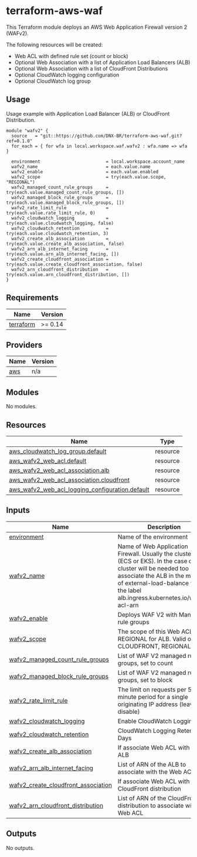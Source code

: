 # terraform-aws-waf

This Terraform module deploys an AWS Web Application Firewall version 2 (WAFv2).

The following resources will be created:
- Web ACL with defined rule set (count or block)
- Optional Web Association with a list of Application Load Balancers (ALB)
- Optional Web Association with a list of CloudFront Distributions
- Optional CloudWatch logging configuration
- Optional CloudWatch log group

## Usage
Usage example with Application Load Balancer (ALB) or CloudFront Distribution.
```hcl
module "wafv2" {
  source   = "git::https://github.com/DNX-BR/terraform-aws-waf.git?ref=0.1.0"
  for_each = { for wfa in local.workspace.waf.wafv2 : wfa.name => wfa }

  environment                         = local.workspace.account_name
  wafv2_name                          = each.value.name
  wafv2_enable                        = each.value.enabled
  wafv2_scope                         = try(each.value.scope, "REGIONAL")
  wafv2_managed_count_rule_groups     = try(each.value.managed_count_rule_groups, [])
  wafv2_managed_block_rule_groups     = try(each.value.managed_block_rule_groups, [])
  wafv2_rate_limit_rule               = try(each.value.rate_limit_rule, 0)
  wafv2_cloudwatch_logging            = try(each.value.cloudwatch_logging, false)
  wafv2_cloudwatch_retention          = try(each.value.cloudwatch_retention, 3)
  wafv2_create_alb_association        = try(each.value.create_alb_association, false)
  wafv2_arn_alb_internet_facing       = try(each.value.arn_alb_internet_facing, [])
  wafv2_create_cloudfront_association = try(each.value.create_cloudfront_association, false)
  wafv2_arn_cloudfront_distribution   = try(each.value.arn_cloudfront_distribution, [])
}
```

## Requirements

| Name | Version |
|------|---------|
| <a name="requirement_terraform"></a> [terraform](#requirement\_terraform) | >= 0.14 |

## Providers

| Name | Version |
|------|---------|
| <a name="provider_aws"></a> [aws](#provider\_aws) | n/a |

## Modules

No modules.

## Resources

| Name | Type |
|------|------|
| [aws_cloudwatch_log_group.default](https://registry.terraform.io/providers/hashicorp/aws/latest/docs/resources/cloudwatch_log_group) | resource |
| [aws_wafv2_web_acl.default](https://registry.terraform.io/providers/hashicorp/aws/latest/docs/resources/wafv2_web_acl) | resource |
| [aws_wafv2_web_acl_association.alb](https://registry.terraform.io/providers/hashicorp/aws/latest/docs/resources/wafv2_web_acl_association) | resource |
| [aws_wafv2_web_acl_association.cloudfront](https://registry.terraform.io/providers/hashicorp/aws/latest/docs/resources/wafv2_web_acl_association) | resource |
| [aws_wafv2_web_acl_logging_configuration.default](https://registry.terraform.io/providers/hashicorp/aws/latest/docs/resources/wafv2_web_acl_logging_configuration) | resource |

## Inputs

| Name | Description | Type | Default | Required |
|------|-------------|------|---------|:--------:|
| <a name="input_environment"></a> [environment](#input\_environment) | Name of the environment | `string` | n/a | yes |
| <a name="input_wafv2_name"></a> [wafv2\_name](#input\_wafv2\_name) | Name of Web Application Firewall. Usually the cluster name (ECS or EKS). In the case of EKS cluster will be needed too associate the ALB in the manifest of external-load-balance with the label alb.ingress.kubernetes.io/wafv2-acl-arn | `string` | n/a | yes |
| <a name="input_wafv2_enable"></a> [wafv2\_enable](#input\_wafv2\_enable) | Deploys WAF V2 with Managed rule groups | `bool` | `false` | yes |
| <a name="input_wafv2_scope"></a> [wafv2\_scope](#input\_wafv2\_scope) | The scope of this Web ACL. Set REGIONAL for ALB. Valid options: CLOUDFRONT, REGIONAL | `string` | n/a | yes |
| <a name="input_wafv2_managed_count_rule_groups"></a> [wafv2\_managed\_count\_rule\_groups](#input\_wafv2\_managed\_count\_rule\_groups) | List of WAF V2 managed rule groups, set to count | `list(string)` | `[]` | no |
| <a name="input_wafv2_managed_block_rule_groups"></a> [wafv2\_managed\_block\_rule\_groups](#input\_wafv2\_managed\_block\_rule\_groups) | List of WAF V2 managed rule groups, set to block | `list(string)` | `[]` | no |
| <a name="input_wafv2_rate_limit_rule"></a> [wafv2\_rate\_limit\_rule](#input\_wafv2\_rate\_limit\_rule) | The limit on requests per 5-minute period for a single originating IP address (leave 0 to disable) | `number` | `0` | no |
| <a name="input_wafv2_cloudwatch_logging"></a> [wafv2\_cloudwatch\_logging](#input\_wafv2\_cloudwatch\_logging) | Enable CloudWatch Logging | `bool` | `false` | no |
| <a name="input_wafv2_cloudwatch_retention"></a> [wafv2\_cloudwatch\_retention](#input\_wafv2\_cloudwatch\_retention) | CloudWatch Logging Retention in Days | `number` | `3` | no |
| <a name="input_wafv2_create_alb_association"></a> [wafv2\_create\_alb\_association](#input\_wafv2\_create\_alb\_association) | If associate Web ACL with the ALB | `bool` | `false` | no |
| <a name="input_wafv2_arn_alb_internet_facing"></a> [wafv2\_arn\_alb\_internet\_facing](#input\_wafv2\_arn\_alb\_internet\_facing) | List of ARN of the ALB to associate with the Web ACL | `string` | n/a | no |
| <a name="input_wafv2_create_cloudfront_association"></a> [wafv2\_create\_cloudfront\_association](#input\_wafv2\_create\_cloudfront\_association) | If associate Web ACL with the CloudFront distribution | `bool` | `false` | no |
| <a name="input_wafv2_arn_cloudfront_distribution"></a> [wafv2\_arn\_cloudfront\_distribution](#input\_wafv2\_arn\_cloudfront\_distribution) | List of ARN of the CloudFront distribution to associate with the Web ACL | `string` | n/a | no |

## Outputs

No outputs.
